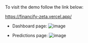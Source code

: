 To visit the demo follow the link below:

https://financify-zeta.vercel.app/

- Dashboard page:
![image](https://github.com/user-attachments/assets/fac277d9-a2ba-4a7b-aad2-a87368de729f)

- Predictions page: 
![image](https://github.com/user-attachments/assets/a3b8ae65-5730-4506-a3d8-30d8f34f7630)

